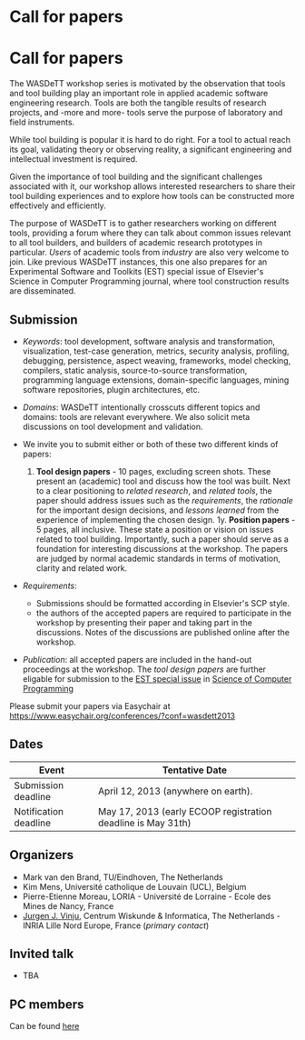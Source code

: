 # Call for papers
# Call for papers


  The WASDeTT workshop series is motivated by the observation that
  tools and tool building play an important role in applied academic
  software engineering research. Tools are both the tangible results of research
  projects, and -more and more- tools serve the purpose of laboratory and field instruments.

  While tool building is popular it is hard to do right. For a tool to actual reach its goal, validating theory or observing reality, a significant engineering and intellectual investment is required.

  Given the importance of tool building and the
  significant challenges associated with it, our workshop allows interested
  researchers to share their tool building experiences and to explore
  how tools can be constructed more effectively and efficiently. 

The purpose of WASDeTT is to gather researchers working on different tools, providing a forum where 
they can talk about common issues relevant to all tool builders, and builders of
  academic research prototypes in particular. _Users_ of academic tools from _industry_ are also very welcome to join. Like previous WASDeTT instances, this one also prepares for an Experimental Software and Toolkits (EST) special issue of Elsevier's Science in Computer Programming journal, where tool construction results are disseminated.


## Submission

* _Keywords_: tool development, software analysis and transformation, visualization, test-case generation, metrics, security analysis, profiling, debugging, persistence, aspect weaving, frameworks, model checking, compilers, static analysis, source-to-source transformation, programming language extensions, domain-specific languages, mining software repositories, plugin architectures, etc.

* _Domains_: WASDeTT intentionally crosscuts different topics and domains: tools are relevant everywhere. We also solicit meta discussions on tool development and validation.

* We invite you to submit either or both of these two different kinds of papers:
   1. __Tool design papers__ - 10 pages, excluding screen shots. These present an (academic) tool and discuss how
  the tool was built. Next to a clear positioning to _related research_, and _related tools_, the paper should address issues such as the _requirements_, the _rationale_ for the important design decisions, and _lessons learned_ from the experience of implementing the chosen design. 
   1y. __Position papers__ - 5 pages, all inclusive. These state a position or vision on issues
  related to tool building. Importantly, such a paper should serve as
  a foundation for interesting discussions at the workshop. The papers are judged by normal academic standards in terms of motivation, clarity and related work.

* _Requirements_: 
   * Submissions should be formatted according in Elsevier's SCP style. 
   * the authors of the accepted papers are required to participate in the workshop by presenting their paper and taking part in the discussions. Notes of the discussions are published online after the workshop.
 
* _Publication_: all accepted papers are included in the hand-out proceedings at the workshop. The _tool design papers_ are further eligable for submission to the [EST special issue](http://www.win.tue.nl/~mvdbrand/SCP-EST/) in [Science of Computer Programming](http://www.journals.elsevier.com/science-of-computer-programming/)

Please submit your papers via Easychair at <https://www.easychair.org/conferences/?conf=wasdett2013>

## Dates

Event                  | Tentative Date
---------------------- | ---------------------------
Submission deadline   | April 12, 2013 (anywhere on earth).
Notification deadline | May 17, 2013 (early ECOOP registration deadline is May 31th) 

## Organizers

* Mark van den Brand, TU/Eindhoven, The Netherlands
* Kim Mens, Université catholique de Louvain (UCL), Belgium
* Pierre-Etienne Moreau, LORIA - Université de Lorraine - Ecole des Mines de Nancy, France
* [Jurgen J. Vinju](mailto:Jurgen.Vinju@cwi.nl), Centrum Wiskunde & Informatica, The Netherlands - INRIA Lille Nord Europe, France (_primary contact_)

## Invited talk

* TBA

## PC members

Can be found [here](committee.html)


